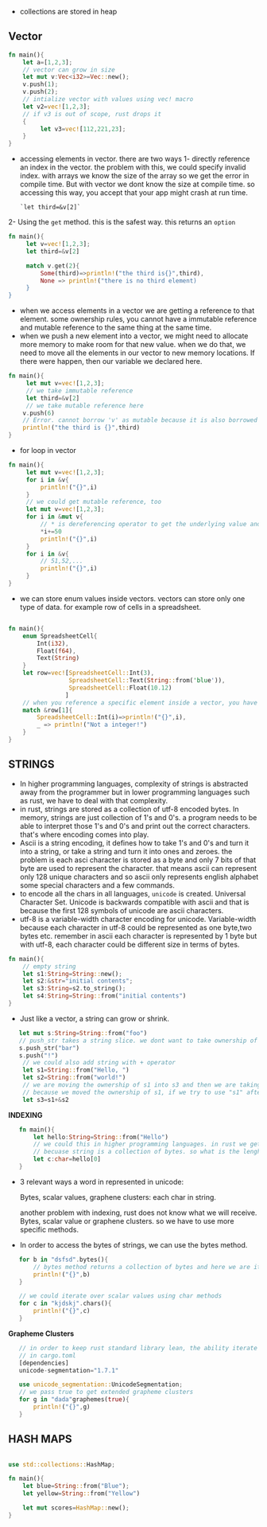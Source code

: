 - collections are stored in heap

## Vector

```rs
fn main(){
    let a=[1,2,3];
    // vector can grow in size
    let mut v:Vec<i32>=Vec::new();
    v.push(1);
    v.push(2);
    // intialize vector with values using vec! macro
    let v2=vec![1,2,3];
    // if v3 is out of scope, rust drops it
    {
         let v3=vec![112,221,23];
    }
}
```

- accessing elements in vector. there are two ways
  1- directly reference an index in the vector. the problem with this, we could specify invalid index. with arrays we know the size of the array so we get the error in compile time. But with vector we dont know the size at compile time. so accessing this way, you accept that your app might crash at run time.

      `let third=&v[2]`

2- Using the `get` method. this is the safest way. this returns an `option`

```rs
fn main(){
     let v=vec![1,2,3];
     let third=&v[2]

     match v.get(2){
         Some(third)=>println!("the third is{}",third),
         None => println!("there is no third element)
     }
}
```

- when we access elements in a vector we are getting a reference to that element. some ownership rules, you cannot have a immutable reference and mutable reference to the same thing at the same time.
- when we push a new element into a vector, we might need to allocate more memory to make room for that new value. when we do that, we need to move all the elements in our vector to new memory locations. If there were happen, then our variable we declared here.

```rs
fn main(){
     let mut v=vec![1,2,3];
     // we take immutable reference
     let third=&v[2]
     // we take mutable reference here
    v.push(6)
    // Error. cannot borrow 'v' as mutable because it is also borrowed as immutable.
    println!("the third is {}",third)
}
```

- for loop in vector

```rs
fn main(){
     let mut v=vec![1,2,3];
     for i in &v{
         println!("{}",i)
     }
     // we could get mutable reference, too
     let mut v=vec![1,2,3];
     for i in &mut v{
         // * is dereferencing operator to get the underlying value and add 50 to it.
         *i+=50
         println!("{}",i)
     }
     for i in &v{
         // 51,52,...
         println!("{}",i)
     }
}
```

- we can store enum values inside vectors. vectors can store only one type of data. for example row of cells in a spreadsheet.

```rs

fn main(){
    enum SpreadsheetCell{
        Int(i32),
        Float(f64),
        Text(String)
    }
    let row=vec![SpreadsheetCell::Int(3),
                 SpreadsheetCell::Text(String::from('blue')),
                 SpreadsheetCell::Float(10.12)
                ]
    // when you reference a specific element inside a vector, you have to use match expression to figure out which variant of enum it is.
    match &row[1]{
        SpreadsheetCell::Int(i)=>println!("{}",i),
        _ => println!("Not a integer!")
    }
}
```

## STRINGS

- In higher programming languages, complexity of strings is abstracted away from the programmer but in lower programming languages such as rust, we have to deal with that complexity.
- in rust, strings are stored as a collection of utf-8 encoded bytes. In memory, strings are just collection of 1's and 0's. a program needs to be able to interpret those 1's and 0's and print out the correct characters. that's where encoding comes into play.
- Ascii is a string encoding, it defines how to take 1's and 0's and turn it into a string, or take a string and turn it into ones and zeroes. the problem is each asci character is stored as a byte and only 7 bits of that byte are used to represent the character. that means ascii can represent only 128 unique characters and so ascii only represents english alphabet some special characters and a few commands.
- to encode all the chars in all languages, `unicode` is created. Universal Character Set. Unicode is backwards compatible with ascii and that is because the first 128 symbols of unicode are ascii characters.
- utf-8 is a variable-width character encoding for unicode. Variable-width because each character in utf-8 could be represented as one byte,two bytes etc. remember in ascii each character is represented by 1 byte but with utf-8, each character could be different size in terms of bytes.

```rs
fn main(){
    // empty string
    let s1:String=String::new();
    let s2:&str="initial contents";
    let s3:String=s2.to_string();
    let s4:String=String::from("initial contents")
}
```

- Just like a vector, a string can grow or shrink.

```rs
   let mut s:String=String::from("foo")
   // push_str takes a string slice. we dont want to take ownership of the string being passed in.
   s.push_str("bar")
   s.push("!")
    // we could also add string with + operator
    let s1=String::from("Hello, ")
    let s2=String::from("world!")
    // we are moving the ownership of s1 into s3 and then we are taking all the characters in s2 and appending them to the end of s3. this saves a liitle bit of memeory compared to copying both strings
    // because we moved the ownership of s1, if we try to use "s1" after we have declared s3, we will get an error. "We cannot borrow a value after it has been moved"
    let s3=s1+&s2
```

**INDEXING**

```rs
   fn main(){
       let hello:String=String::from("Hello")
       // we could this in higher programming languages. in rust we get error. cannot be indexed by an integer
       // becuase string is a collection of bytes. so what is the lenght of our "hello". Because some chars can be 1 to 4 bytes long. If you want to get the first char in string, using the indexing, hello[0] will specify the first byte.
       let c:char=hello[0]
   }
```

- 3 relevant ways a word in represented in unicode:

  Bytes, scalar values,
  graphene clusters: each char in string.

  another problem with indexing, rust does not know what we will receive. Bytes, scalar value or graphene clusters. so we have to use more specific methods.

- In order to access the bytes of strings, we can use the bytes method.

```rs
   for b in "dsfsd".bytes(){
       // bytes method returns a collection of bytes and here we are iterating over every byte and printing it out
       println!("{}",b)
   }

   // we could iterate over scalar values using char methods
   for c in "kjdskj".chars(){
       println!("{}",c)
   }
```

**Grapheme Clusters**

```rs
   // in order to keep rust standard library lean, the ability iterate over graphene clusters is not included by default. we need to import a crate
   // in cargo.toml
   [dependencies]
   unicode-segmentation="1.7.1"

   use unicode_segmentation::UnicodeSegmentation;
   // we pass true to get extended grapheme clusters
   for g in "dada"graphemes(true){
       println!("{}",g)
   }

```

## HASH MAPS

```rs

use std::collections::HashMap;

fn main(){
    let blue=String::from("Blue");
    let yellow=String::from("Yellow")

    let mut scores=HashMap::new();
}
```
